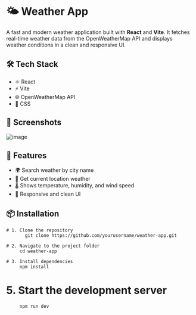 # 🌤️ Weather App 

A fast and modern weather application built with **React** and **Vite**. It fetches real-time weather data from the OpenWeatherMap API and displays weather conditions in a clean and responsive UI.

## 🛠️ Tech Stack

- ⚛️ React
- ⚡ Vite
- 🌐 OpenWeatherMap API
- 💅 CSS 

## 📸 Screenshots

   ![image](https://github.com/user-attachments/assets/e70466fd-b5b1-43a6-9b32-38e36bf93bad)


## 🔧 Features

- 🌍 Search weather by city name
- 📍 Get current location weather
- 🌡️ Shows temperature, humidity, and wind speed
- 🎨 Responsive and clean UI

## 📦 Installation
    # 1. Clone the repository
           git clone https://github.com/yourusername/weather-app.git

    # 2. Navigate to the project folder
         cd weather-app

    # 3. Install dependencies
         npm install

# 5. Start the development server
         npm run dev



